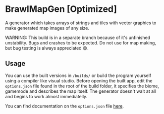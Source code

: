 # BrawlMapGen [Optimized]
A generator which takes arrays of strings and tiles with vector graphics to make generated map images of any size.

WARNING: This build is in a separate branch because of it's unfinished unstability. Bugs and crashes to be expected. Do not use for map making, but bug testing is always appreciated :smile:. 

## Usage
You can use the built versions in `/builds/` or build the program yourself using a compiler like visual studio.
Before opening the built app, edit the `options.json` file found in the root of the build folder, it specifies the biome, gamemode and describes the map itself. The generator doesn't wait at all and begins to work almost immediatelly.

You can find documentation on the `options.json` file [here](https://github.com/thedonciuxx/BrawlMapGen/wiki/Options.json-explained).
